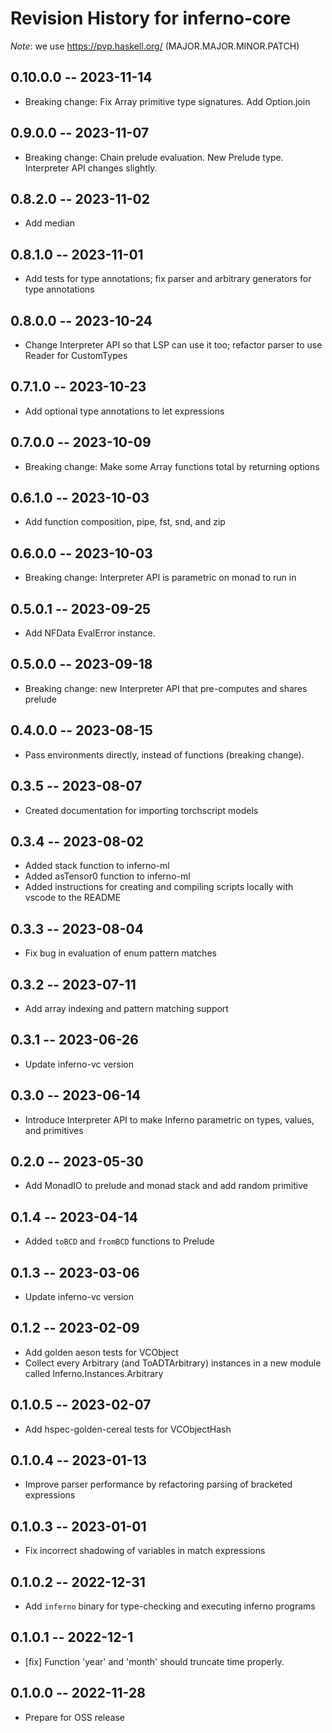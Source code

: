 # Revision History for inferno-core
*Note*: we use https://pvp.haskell.org/ (MAJOR.MAJOR.MINOR.PATCH)

## 0.10.0.0 -- 2023-11-14
* Breaking change: Fix Array primitive type signatures. Add Option.join

## 0.9.0.0 -- 2023-11-07
* Breaking change: Chain prelude evaluation. New Prelude type. Interpreter API changes slightly.

## 0.8.2.0 -- 2023-11-02
* Add median

## 0.8.1.0 -- 2023-11-01
* Add tests for type annotations; fix parser and arbitrary generators for type annotations

## 0.8.0.0 -- 2023-10-24
* Change Interpreter API so that LSP can use it too; refactor parser to use Reader for CustomTypes

## 0.7.1.0 -- 2023-10-23
* Add optional type annotations to let expressions

## 0.7.0.0 -- 2023-10-09
* Breaking change: Make some Array functions total by returning options

## 0.6.1.0 -- 2023-10-03
* Add function composition, pipe, fst, snd, and zip

## 0.6.0.0 -- 2023-10-03
* Breaking change: Interpreter API is parametric on monad to run in

## 0.5.0.1 -- 2023-09-25
* Add NFData EvalError instance.

## 0.5.0.0 -- 2023-09-18
* Breaking change: new Interpreter API that pre-computes and shares prelude

## 0.4.0.0 -- 2023-08-15
* Pass environments directly, instead of functions (breaking change).

## 0.3.5 -- 2023-08-07
* Created documentation for importing torchscript models

## 0.3.4 -- 2023-08-02
* Added stack function to inferno-ml
* Added asTensor0 function to inferno-ml
* Added instructions for creating and compiling scripts locally with vscode to the README

## 0.3.3 -- 2023-08-04
* Fix bug in evaluation of enum pattern matches

## 0.3.2 -- 2023-07-11
* Add array indexing and pattern matching support

## 0.3.1 -- 2023-06-26
* Update inferno-vc version

## 0.3.0 -- 2023-06-14
* Introduce Interpreter API to make Inferno parametric on types, values, and primitives

## 0.2.0 -- 2023-05-30
* Add MonadIO to prelude and monad stack and add random primitive

## 0.1.4 -- 2023-04-14
* Added `toBCD` and `fromBCD` functions to Prelude

## 0.1.3 -- 2023-03-06
* Update inferno-vc version

## 0.1.2 -- 2023-02-09
* Add golden aeson tests for VCObject
* Collect every Arbitrary (and ToADTArbitrary) instances in a new module called Inferno.Instances.Arbitrary 

## 0.1.0.5 -- 2023-02-07
* Add hspec-golden-cereal tests for VCObjectHash

## 0.1.0.4 -- 2023-01-13
* Improve parser performance by refactoring parsing of bracketed expressions

## 0.1.0.3 -- 2023-01-01
* Fix incorrect shadowing of variables in match expressions

## 0.1.0.2 -- 2022-12-31
* Add `inferno` binary for type-checking and executing inferno programs

## 0.1.0.1 -- 2022-12-1
* [fix] Function 'year' and 'month' should truncate time properly.

## 0.1.0.0 -- 2022-11-28
* Prepare for OSS release
